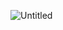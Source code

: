 ![Untitled](https://s3-us-west-2.amazonaws.com/secure.notion-static.com/95956080-a32e-49e2-834b-ce160f164978/Untitled.png)

